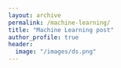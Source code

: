 ```yaml
---
layout: archive
permalink: /machine-learning/
title: "Machine Learning post"
author_profile: true
header:
  image: "/images/ds.png"
---
```

